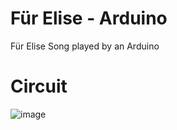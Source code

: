 # Für Elise - Arduino
Für Elise Song played by an Arduino

# Circuit
![image](https://github.com/user-attachments/assets/08201638-f9c7-4ffb-aa0d-6fdf728a9c81)
